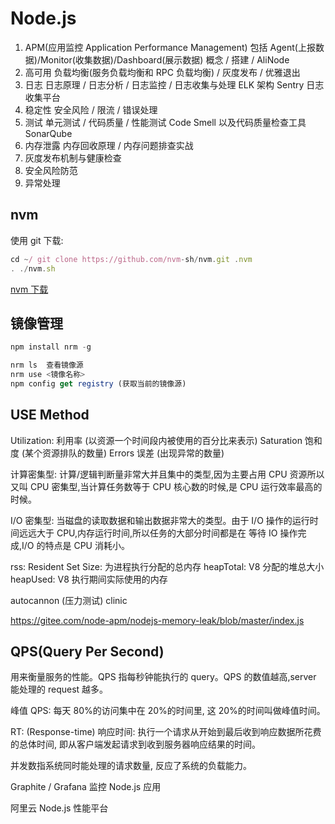 # Node.js

1. APM(应用监控 Application Performance Management) 包括 Agent(上报数据)/Monitor(收集数据)/Dashboard(展示数据)
   概念 / 搭建 / AliNode
2. 高可用
   负载均衡(服务负载均衡和 RPC 负载均衡) / 灰度发布 / 优雅退出
3. 日志
   日志原理 / 日志分析 / 日志监控 / 日志收集与处理
   ELK 架构 Sentry 日志收集平台
4. 稳定性
   安全风险 / 限流 / 错误处理
5. 测试
   单元测试 / 代码质量 / 性能测试
   Code Smell 以及代码质量检查工具 SonarQube
6. 内存泄露
   内存回收原理 / 内存问题排查实战
7. 灰度发布机制与健康检查
8. 安全风险防范
9. 异常处理

## nvm

使用 git 下载:

```js
cd ~/ git clone https://github.com/nvm-sh/nvm.git .nvm
. ./nvm.sh
```

[nvm 下载](https://github.com/nvm-sh/nvm)

## 镜像管理

```js
npm install nrm -g

nrm ls  查看镜像源
nrm use <镜像名称>
npm config get registry (获取当前的镜像源)
```

## USE Method

Utilization: 利用率 (以资源一个时间段内被使用的百分比来表示)
Saturation 饱和度 (某个资源排队的数量)
Errors 误差 (出现异常的数量)

计算密集型: 计算/逻辑判断量非常大并且集中的类型,因为主要占用 CPU 资源所以又叫 CPU 密集型,当计算任务数等于 CPU 核心数的时候,是 CPU 运行效率最高的时候。

I/O 密集型: 当磁盘的读取数据和输出数据非常大的类型。由于 I/O 操作的运行时间远远大于 CPU,内存运行时间,所以任务的大部分时间都是在
等待 IO 操作完成,I/O 的特点是 CPU 消耗小。

rss: Resident Set Size: 为进程执行分配的总内存
heapTotal: V8 分配的堆总大小
heapUsed: V8 执行期间实际使用的内存

autocannon (压力测试)
clinic

https://gitee.com/node-apm/nodejs-memory-leak/blob/master/index.js

## QPS(Query Per Second)

用来衡量服务的性能。QPS 指每秒钟能执行的 query。QPS 的数值越高,server 能处理的 request 越多。

峰值 QPS: 每天 80%的访问集中在 20%的时间里, 这 20%的时间叫做峰值时间。

RT: (Response-time) 响应时间: 执行一个请求从开始到最后收到响应数据所花费的总体时间, 即从客户端发起请求到收到服务器响应结果的时间。

并发数指系统同时能处理的请求数量, 反应了系统的负载能力。

Graphite / Grafana 监控 Node.js 应用

阿里云 Node.js 性能平台
